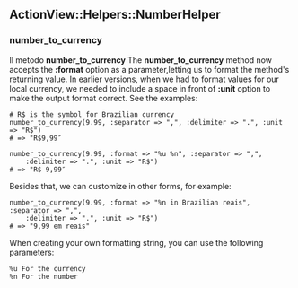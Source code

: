 ## ActionView::Helpers::NumberHelper

### number\_to\_currency

Il metodo **number\_to\_currency**
The **number\_to\_currency** method now accepts the **:format** option as a parameter,letting us to format the method's returning value. In earlier versions, when we had to format values for our local currency, we needed to include a space in front of **:unit** option to make the output format correct. See the examples:
	
	# R$ is the symbol for Brazilian currency
	number_to_currency(9.99, :separator => ",", :delimiter => ".", :unit => "R$")
	# => "R$9,99″

	number_to_currency(9.99, :format => "%u %n", :separator => ",", 
		:delimiter => ".", :unit => "R$")
	# => "R$ 9,99″
	
Besides that, we can customize in other forms, for example:

	number_to_currency(9.99, :format => "%n in Brazilian reais", :separator => ",", 
		:delimiter => ".", :unit => "R$")
	# => "9,99 em reais"

When creating your own formatting string, you can use the following parameters:

	%u For the currency
	%n For the number
